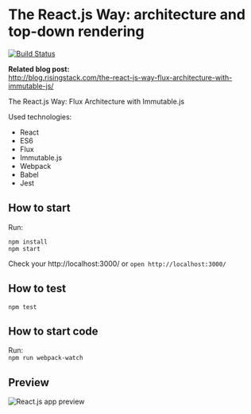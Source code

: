 # The React.js Way: architecture and top-down rendering

[![Build Status](https://travis-ci.org/RisingStack/react-way-immutable-flux.svg)](https://travis-ci.org/RisingStack/react-way-immutable-flux)  

**Related blog post:**  
http://blog.risingstack.com/the-react-js-way-flux-architecture-with-immutable-js/

The React.js Way: Flux Architecture with Immutable.js

Used technologies:  

- React
- ES6
- Flux
- Immutable.js
- Webpack
- Babel
- Jest

## How to start

Run:  
```
npm install
npm start
```

Check your http://localhost:3000/ or  `open http://localhost:3000/`

## How to test

`npm test`

## How to start code

Run:  
`npm run webpack-watch`

## Preview

![React.js app preview](https://cloud.githubusercontent.com/assets/1764512/7440955/c94bed90-f0d1-11e4-929b-272c779705f0.png)

